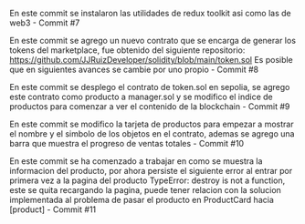 En este commit se instalaron las utilidades de redux toolkit asi como las de web3 - Commit #7

En este commit se agrego un nuevo contrato que se encarga de generar los tokens del marketplace, fue obtenido del siguiente repositorio: https://github.com/JJRuizDeveloper/solidity/blob/main/token.sol
Es posible que en siguientes avances se cambie por uno propio - Commit #8

En este commit se desplego el contrato de token.sol en sepolia, se agrego este contrato como producto a manager.sol y se modifico el indice de productos para comenzar a ver el contenido de la blockchain - Commit #9

En este commit se modifico la tarjeta de productos para empezar a mostrar el nombre y el simbolo de los objetos en el contrato, ademas se agrego una barra que muestra el progreso de ventas totales - Commit #10

En este commit se ha comenzado a trabajar en como se muestra la informacion del producto, por ahora persiste el siguiente error al entrar por primera vez a la pagina del producto TypeError: destroy is not a function, este se quita recargando la pagina, puede tener relacion con la solucion implementada al problema de pasar el producto en ProductCard hacia [product] - Commit #11